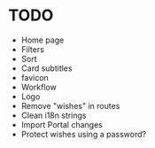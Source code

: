 # TODO

- Home page
- Filters
- Sort
- Card subtitles
- favicon
- Workflow
- Logo
- Remove "wishes" in routes
- Clean i18n strings
- Import Portal changes
- Protect wishes using a password?
